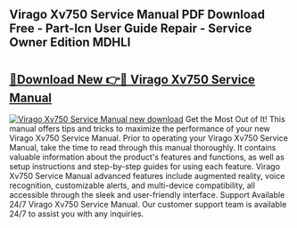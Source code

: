 ## Virago Xv750 Service Manual PDF Download Free - Part-lcn User Guide Repair - Service Owner Edition MDHLl

# <h2><a href="http://bc80081.oget.top/?id=Virago+Xv750+Service+Manual">🔗Download New 👉🔴 Virago Xv750 Service Manual</a></h2>

[![Virago Xv750 Service Manual new download](https://i.imgur.com/5g1atiW.png)](http://bc80081.oget.top/?id=Virago+Xv750+Service+Manual)
Get the Most Out of It! This manual offers tips and tricks to maximize the performance of your new Virago Xv750 Service Manual. Prior to operating your Virago Xv750 Service Manual, take the time to read through this manual thoroughly. It contains valuable information about the product's features and functions, as well as setup instructions and step-by-step guides for using each feature. Virago Xv750 Service Manual advanced features include augmented reality, voice recognition, customizable alerts, and multi-device compatibility, all accessible through the sleek and user-friendly interface. Support Available 24/7 Virago Xv750 Service Manual. Our customer support team is available 24/7 to assist you with any inquiries.
